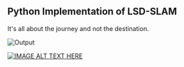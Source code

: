 ## Python Implementation of LSD-SLAM

It's all about the journey and not the destination.

![Output](https://www.youtube.com/watch?v=UacKN2WDLCg)

[![IMAGE ALT TEXT HERE](https://img.youtube.com/vi/UacKN2WDLCg/0.jpg)](https://www.youtube.com/watch?v=UacKN2WDLCg)

